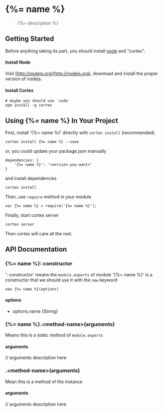 # {%= name %}

> {%= description %}

## Getting Started
Before anything taking its part, you should install [node](http://nodejs.org) and "cortex".

#### Install Node

Visit [http://nodejs.org](http://nodejs.org), download and install the proper version of nodejs.

#### Install Cortex

    # maybe you should use `sudo`
    npm install -g cortex

## Using {%= name %} In Your Project

First, install '{%= name %}' directly with `cortex install` (recommended)
	
	cortex install {%= name %} --save
	
or, you could update your package.json manually
    
    dependencies: {
        '{%= name %}': '<version-you-want>'
    }
    
and install dependencies
	
	cortex install
    
Then, use `require` method in your module
    
    var {%= name %} = require('{%= name %}');
    
Finally, start cortex server
    
    cortex server
    
Then cortex will care all the rest.


## API Documentation

### {%= name %}: constructor
': constructor' means the `module.exports` of module '{%= name %}' is a constructor that we should use it with the `new` keyword

	new {%= name %}(options)
	
#### options
- options.name {String}



### {%= name %}.\<method-name\>(arguments)
Means this is a static method of `module.exports`

#### arguments
// arguments description here

### .\<method-name\>(arguments)
Mean this is a method of the instance

#### arguments
// arguments description here